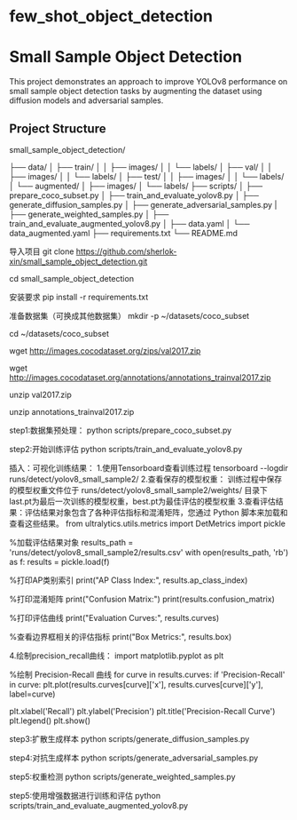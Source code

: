 # few_shot_object_detection
# Small Sample Object Detection

This project demonstrates an approach to improve YOLOv8 performance on small sample object detection tasks by augmenting the dataset using diffusion models and adversarial samples.

## Project Structure
small_sample_object_detection/ 

├── data/ 
│ ├── train/ 
│ │ ├── images/ 
│ │ └── labels/ 
│ ├── val/ 
│ │ ├── images/ 
│ │ └── labels/ 
│ ├── test/ 
│ │ ├── images/ 
│ │ └── labels/ 
│ └── augmented/ 
│ ├── images/ 
│ └── labels/ 
├── scripts/ 
│ ├── prepare_coco_subset.py 
│ ├── train_and_evaluate_yolov8.py 
│ ├── generate_diffusion_samples.py 
│ ├── generate_adversarial_samples.py 
| ├── generate_weighted_samples.py
│ ├── train_and_evaluate_augmented_yolov8.py 
│ ├── data.yaml 
│ └── data_augmented.yaml 
├── requirements.txt 
└── README.md

导入项目
git clone https://github.com/sherlok-xin/small_sample_object_detection.git

cd small_sample_object_detection

安装要求
pip install -r requirements.txt

准备数据集（可换成其他数据集）
mkdir -p ~/datasets/coco_subset

cd ~/datasets/coco_subset

wget http://images.cocodataset.org/zips/val2017.zip

wget http://images.cocodataset.org/annotations/annotations_trainval2017.zip

unzip val2017.zip

unzip annotations_trainval2017.zip


step1:数据集预处理：
python scripts/prepare_coco_subset.py

step2:开始训练评估
python scripts/train_and_evaluate_yolov8.py

插入：可视化训练结果：
1.使用Tensorboard查看训练过程
tensorboard --logdir runs/detect/yolov8_small_sample2/
2.查看保存的模型权重：
训练过程中保存的模型权重文件位于 runs/detect/yolov8_small_sample2/weights/ 目录下
last.pt为最后一次训练的模型权重，best.pt为最佳评估的模型权重
3.查看评估结果：评估结果对象包含了各种评估指标和混淆矩阵，您通过 Python 脚本来加载和查看这些结果。
from ultralytics.utils.metrics import DetMetrics
import pickle

%加载评估结果对象
results_path = 'runs/detect/yolov8_small_sample2/results.csv'
with open(results_path, 'rb') as f:
    results = pickle.load(f)

%打印AP类别索引
print("AP Class Index:", results.ap_class_index)

%打印混淆矩阵
print("Confusion Matrix:")
print(results.confusion_matrix)

%打印评估曲线
print("Evaluation Curves:", results.curves)

%查看边界框相关的评估指标
print("Box Metrics:", results.box)

4.绘制precision_recall曲线：
import matplotlib.pyplot as plt

%绘制 Precision-Recall 曲线
for curve in results.curves:
    if 'Precision-Recall' in curve:
        plt.plot(results.curves[curve]['x'], results.curves[curve]['y'], label=curve)
        
plt.xlabel('Recall')
plt.ylabel('Precision')
plt.title('Precision-Recall Curve')
plt.legend()
plt.show()



step3:扩散生成样本
python scripts/generate_diffusion_samples.py

step4:对抗生成样本
python scripts/generate_adversarial_samples.py

step5:权重检测
python scripts/generate_weighted_samples.py

step5:使用增强数据进行训练和评估
python scripts/train_and_evaluate_augmented_yolov8.py
